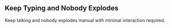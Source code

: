 ## Keep Typing and Nobody Explodes

Keep talking and nobody explodes manual with minimal interaction required.



